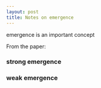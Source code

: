 ```yaml
---
layout: post
title: Notes on emergence
---
```




emergence is an important concept 



From the paper: 



### strong emergence



### weak emergence







